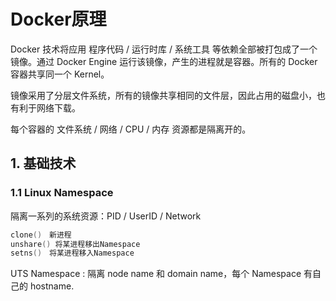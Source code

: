 # Docker原理

Docker 技术将应用 程序代码 / 运行时库 / 系统工具 等依赖全部被打包成了一个镜像。通过 Docker Engine 运行该镜像，产生的进程就是容器。所有的 Docker 容器共享同一个 Kernel。

镜像采用了分层文件系统，所有的镜像共享相同的文件层，因此占用的磁盘小，也有利于网络下载。

每个容器的 文件系统 / 网络 / CPU / 内存 资源都是隔离开的。



## 1. 基础技术

### 1.1 Linux Namespace

隔离一系列的系统资源：PID / UserID / Network

```go
clone()　新进程
unshare() 将某进程移出Namespace
setns()　将某进程移入Namespace
```

UTS Namespace : 隔离 node name 和 domain name，每个 Namespace 有自己的 hostname.

